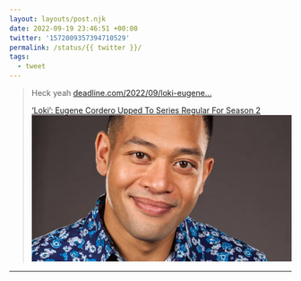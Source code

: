 ```yaml
---
layout: layouts/post.njk
date: 2022-09-19 23:46:51 +00:00
twitter: '1572009357394710529'
permalink: /status/{{ twitter }}/
tags: 
  - tweet
---
```


> Heck yeah [deadline.com/2022/09/loki-eugene…](https://deadline.com/2022/09/loki-eugene-cordero-upped-series-regular-season-2-1235122473/)
> 
> [<span>‘Loki’: Eugene Cordero Upped To Series Regular For Season 2</span> ![Eugene](/img/1572009357394710529.jpg)](https://deadline.com/2022/09/loki-eugene-cordero-upped-series-regular-season-2-1235122473/)

---
